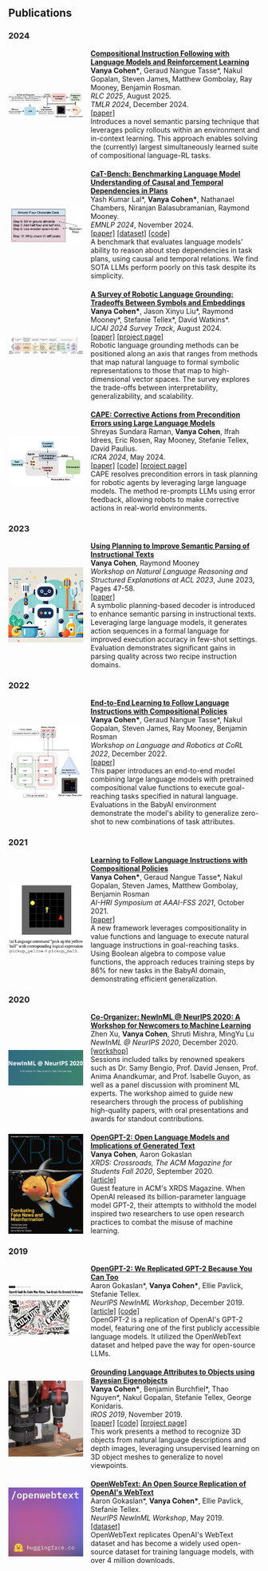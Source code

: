 <!-- Add this style block at the beginning of your file -->
<style>
  @media screen and (max-width: 600px) {
    .paper-image {
      display: none;
    }
    .paper-container {
      flex-direction: column;
      align-items: flex-start;
    }
  }
</style>

<!-- Your content starts here -->
## Publications

### 2024
<div class="paper-container" style="display: flex; align-items: center; margin-bottom: 20px;">
  <img src="/assets/img/cerlla.png" alt="CERLLA" class="paper-image" style="width: 150px; margin-right: 15px;">
  <div>
    <a href="https://arxiv.org/abs/2501.12539" style="font-weight: bold;">Compositional Instruction Following with Language Models and Reinforcement Learning</a><br>
    <strong>Vanya Cohen*</strong>, Geraud Nangue Tasse*, Nakul Gopalan, Steven James, Matthew Gombolay, Ray Mooney, Benjamin Rosman.<br>
    <em>RLC 2025</em>, August 2025.<br>
    <em>TMLR 2024</em>, December 2024.<br>
    <a href="https://arxiv.org/abs/2501.12539">[paper]</a><br>
    Introduces a novel semantic parsing technique that leverages policy rollouts within an environment and in-context learning. This approach enables solving the (currently) largest simultaneously learned suite of compositional language-RL tasks.
  </div>
</div>

<div class="paper-container" style="display: flex; align-items: center; margin-bottom: 20px;">
  <img src="/assets/img/catbench.png" alt="CaT-Bench" class="paper-image" style="width: 150px; margin-right: 15px;">
  <div>
    <a href="http://www.arxiv.org/abs/2406.15823" style="font-weight: bold;">CaT-Bench: Benchmarking Language Model Understanding of Causal and Temporal Dependencies in Plans</a><br>
    Yash Kumar Lal*, <strong>Vanya Cohen*</strong>, Nathanael Chambers, Niranjan Balasubramanian, Raymond Mooney.<br>
    <em>EMNLP 2024</em>, November 2024.<br>
    <a href="http://www.arxiv.org/abs/2406.15823">[paper]</a>
    <a href="https://huggingface.co/datasets/vanyacohen/CaT-Bench">[dataset]</a>
    <a href="https://github.com/StonyBrookNLP/CaT-Bench">[code]</a><br>
    A benchmark that evaluates language models' ability to reason about step dependencies in task plans, using causal and temporal relations. We find SOTA LLMs perform poorly on this task despite its simplicity.
  </div>
</div>

<div class="paper-container" style="display: flex; align-items: center; margin-bottom: 20px;">
  <img src="/assets/img/lang-survey.png" alt="Language Grounding Survey" class="paper-image" style="width: 150px; margin-right: 15px;">
  <div>
    <a href="http://www.arxiv.org/abs/2405.13245" style="font-weight: bold;">A Survey of Robotic Language Grounding: Tradeoffs Between Symbols and Embeddings</a><br>
    <strong>Vanya Cohen*</strong>, Jason Xinyu Liu*, Raymond Mooney*, Stefanie Tellex*, David Watkins*.<br>
    <em>IJCAI 2024 Survey Track</em>, August 2024.<br>
    <a href="http://www.arxiv.org/abs/2405.13245">[paper]</a>
    <a href="https://h2r.cs.brown.edu/a-survey-of-robotic-language-grounding-tradeoffs-between-symbols-and-embeddings/">[project page]</a><br>
    Robotic language grounding methods can be positioned along an axis that ranges from methods that map natural language to formal symbolic representations to those that map to high-dimensional vector spaces. The survey explores the trade-offs between interpretability, generalizability, and scalability.
  </div>
</div>

<div class="paper-container" style="display: flex; align-items: center; margin-bottom: 20px;">
  <img src="/assets/img/cape.png" alt="CAPE" class="paper-image" style="width: 150px; margin-right: 15px;">
  <div>
    <a href="http://www.arxiv.org/abs/2211.09935" style="font-weight: bold;">CAPE: Corrective Actions from Precondition Errors using Large Language Models</a><br>
    Shreyas Sundara Raman, <strong>Vanya Cohen</strong>, Ifrah Idrees, Eric Rosen, Ray Mooney, Stefanie Tellex, David Paulius.<br>
    <em>ICRA 2024</em>, May 2024.<br>
    <a href="http://www.arxiv.org/abs/2211.09935">[paper]</a>
    <a href="https://shreyas-s-raman.github.io/CAPE/">[code]</a>
    <a href="https://shreyas-s-raman.github.io/CAPE/">[project page]</a><br>
    CAPE resolves precondition errors in task planning for robotic agents by leveraging large language models. The method re-prompts LLMs using error feedback, allowing robots to make corrective actions in real-world environments.
  </div>
</div>

### 2023

<div class="paper-container" style="display: flex; align-items: center; margin-bottom: 20px;">
  <img src="/assets/img/planning_semantic_parsing.png" alt="Using Planning to Improve Semantic Parsing of Instructional Texts" class="paper-image" style="width: 150px; margin-right: 15px;">
  <div>
    <a href="https://aclanthology.org/2023.nlrse-1.5.pdf" style="font-weight: bold;">Using Planning to Improve Semantic Parsing of Instructional Texts</a><br>
    <strong>Vanya Cohen</strong>, Raymond Mooney<br>
    <em>Workshop on Natural Language Reasoning and Structured Explanations at ACL 2023</em>, June 2023, Pages 47-58.<br>
    <a href="https://aclanthology.org/2023.nlrse-1.5.pdf">[paper]</a><br>
    A symbolic planning-based decoder is introduced to enhance semantic parsing in instructional texts. Leveraging large language models, it generates action sequences in a formal language for improved execution accuracy in few-shot settings. Evaluation demonstrates significant gains in parsing quality across two recipe instruction domains.
  </div>
</div>

### 2022

<div class="paper-container" style="display: flex; align-items: center; margin-bottom: 20px;">
  <img src="/assets/img/compositional_policies_corl2022.png" alt="End-to-End Learning to Follow Language Instructions with Compositional Policies" class="paper-image" style="width: 150px; margin-right: 15px;">
  <div>
    <a href="https://openreview.net/pdf?id=ZysLprv3e69" style="font-weight: bold;">End-to-End Learning to Follow Language Instructions with Compositional Policies</a><br>
    <strong>Vanya Cohen*</strong>, Geraud Nangue Tasse*, Nakul Gopalan, Steven James, Ray Mooney, Benjamin Rosman<br>
    <em>Workshop on Language and Robotics at CoRL 2022</em>, December 2022.<br>
    <a href="https://openreview.net/pdf?id=ZysLprv3e69">[paper]</a><br>
    This paper introduces an end-to-end model combining large language models with pretrained compositional value functions to execute goal-reaching tasks specified in natural language. Evaluations in the BabyAI environment demonstrate the model's ability to generalize zero-shot to new combinations of task attributes.
  </div>
</div>

### 2021

<div class="paper-container" style="display: flex; align-items: center; margin-bottom: 20px;">
  <img src="/assets/img/compositional_policies_aaai_fss_2.png" alt="Learning to Follow Language Instructions with Compositional Policies" class="paper-image" style="width: 150px; margin-right: 15px;">
  <div>
    <a href="https://arxiv.org/pdf/2110.04647" style="font-weight: bold;">Learning to Follow Language Instructions with Compositional Policies</a><br>
    <strong>Vanya Cohen*</strong>, Geraud Nangue Tasse*, Nakul Gopalan, Steven James, Matthew Gombolay, Benjamin Rosman<br>
    <em>AI-HRI Symposium at AAAI-FSS 2021</em>, October 2021.<br>
    <a href="https://arxiv.org/pdf/2110.04647">[paper]</a><br>
    A new framework leverages compositionality in value functions and language to execute natural language instructions in goal-reaching tasks. Using Boolean algebra to compose value functions, the approach reduces training steps by 86% for new tasks in the BabyAI domain, demonstrating efficient generalization.
  </div>
</div>

### 2020

<div class="paper-container" style="display: flex; align-items: center; margin-bottom: 20px;">
  <img src="/assets/img/newinml_neurips2020.png" alt="NewInML @ NeurIPS 2020" class="paper-image" style="width: 150px; margin-right: 15px;">
  <div>
    <a href="https://nips.cc/virtual/2020/public/affinity_workshop_19448.html" style="font-weight: bold;">Co-Organizer: NewInML @ NeurIPS 2020: A Workshop for Newcomers to Machine Learning</a><br>
    Zhen Xu, <strong>Vanya Cohen</strong>, Shruti Mishra, MingYu Lu<br>
    <em>NewInML @ NeurIPS 2020</em>, December 2020.<br>
    <a href="https://nips.cc/virtual/2020/public/affinity_workshop_19448.html">[workshop]</a><br>
    Sessions included talks by renowned speakers such as Dr. Samy Bengio, Prof. David Jensen, Prof. Anima Anandkumar, and Prof. Isabelle Guyon, as well as a panel discussion with prominent ML experts. The workshop aimed to guide new researchers through the process of publishing high-quality papers, with oral presentations and awards for standout contributions.
  </div>
</div>

<div class="paper-container" style="display: flex; align-items: center; margin-bottom: 20px;">
  <img src="/assets/img/opengpt2_xrds.png" alt="OpenGPT-2" class="paper-image" style="width: 150px; margin-right: 15px;">
  <div>
    <a href="https://dl.acm.org/doi/abs/10.1145/3416063" style="font-weight: bold;">OpenGPT-2: Open Language Models and Implications of Generated Text</a><br>
    <strong>Vanya Cohen</strong>, Aaron Gokaslan<br>
    <em>XRDS: Crossroads, The ACM Magazine for Students Fall 2020</em>, September 2020.<br>
    <a href="https://dl.acm.org/doi/abs/10.1145/3416063">[article]</a><br>
    Guest feature in ACM's XRDS Magazine. When OpenAI released its billion-parameter language model GPT-2, their attempts to withhold the model inspired two researchers to use open research practices to combat the misuse of machine learning.
  </div>
</div>

### 2019

<div class="paper-container" style="display: flex; align-items: center; margin-bottom: 20px;">
  <img src="/assets/img/opengpt2.png" alt="OpenGPT-2" class="paper-image" style="width: 150px; margin-right: 15px;">
  <div>
    <a href="https://medium.com/@vanya_cohen/opengpt-2-we-replicated-gpt-2-because-you-can-too-45e34e6d36dc" style="font-weight: bold;">OpenGPT-2: We Replicated GPT-2 Because You Can Too</a><br>
    Aaron Gokaslan*, <strong>Vanya Cohen*</strong>, Ellie Pavlick, Stefanie Tellex.<br>
    <em>NeurIPS NewInML Workshop</em>, December 2019.<br>
    <a href="https://www.wired.com/story/dangerous-ai-open-source/">[article]</a>
    <a href="https://github.com/Skylion007/openwebtext">[code]</a><br>
    OpenGPT-2 is a replication of OpenAI's GPT-2 model, featuring one of the first publicly accessible language models. It utilized the OpenWebText dataset and helped pave the way for open-source LLMs.
  </div>
</div>

<div class="paper-container" style="display: flex; align-items: center; margin-bottom: 20px;">
  <img src="/assets/img/beo-lang.png" alt="Bayesian Eigenobjects" class="paper-image" style="width: 150px; margin-right: 15px;">
  <div>
    <a href="http://www.arxiv.org/abs/1905.13153" style="font-weight: bold;">Grounding Language Attributes to Objects using Bayesian Eigenobjects</a><br>
    <strong>Vanya Cohen*</strong>, Benjamin Burchfiel*, Thao Nguyen*, Nakul Gopalan, Stefanie Tellex, George Konidaris.<br>
    <em>IROS 2019</em>, November 2019.<br>
    <a href="http://www.arxiv.org/abs/1905.13153">[paper]</a>
    <a href="https://github.com/vanyacohen/beo-language-grounding">[code]</a>
    <a href="https://h2r.cs.brown.edu/understanding-adjectives/">[project page]</a><br>
    This work presents a method to recognize 3D objects from natural language descriptions and depth images, leveraging unsupervised learning on 3D object meshes to generalize to novel viewpoints.
  </div>
</div>

<div class="paper-container" style="display: flex; align-items: center; margin-bottom: 20px;">
  <img src="/assets/img/openwebtext.png" alt="OpenWebText" class="paper-image" style="width: 150px; margin-right: 15px;">
  <div>
    <a href="https://huggingface.co/datasets/Skylion007/openwebtext" style="font-weight: bold;">OpenWebText: An Open Source Replication of OpenAI's WebText</a><br>
    Aaron Gokaslan*, <strong>Vanya Cohen*</strong>, Ellie Pavlick, Stefanie Tellex.<br>
    <em>NeurIPS NewInML Workshop</em>, May 2019.<br>
    <a href="https://huggingface.co/datasets/Skylion007/openwebtext">[dataset]</a><br>
    OpenWebText replicates OpenAI's WebText dataset and has become a widely used open-source dataset for training language models, with over 4 million downloads.
  </div>
</div>
